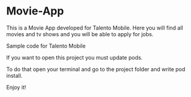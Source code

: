 # Movie-App
This is a Movie App developed for Talento Mobile. Here you will find all movies and tv shows and you will be able to apply for jobs.

Sample code for Talento Mobile

If you want to open this project you must update pods.

To do that open your terminal and go to the project folder and write pod install.

Enjoy it!
